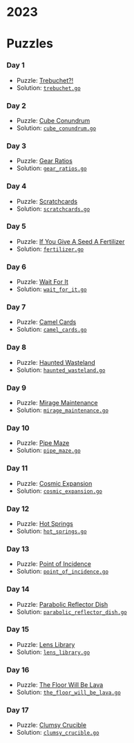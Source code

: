 # 2023

# Puzzles

### Day 1
* Puzzle: [Trebuchet?!](https://adventofcode.com/2023/day/1)
* Solution: [`trebuchet.go`](day-01/trebuchet.go)

### Day 2
* Puzzle: [Cube Conundrum](https://adventofcode.com/2023/day/2)
* Solution: [`cube_conundrum.go`](day-02/cube_conundrum.go)

### Day 3
* Puzzle: [Gear Ratios](https://adventofcode.com/2023/day/3)
* Solution: [`gear_ratios.go`](day-03/gear_ratios.go)

### Day 4
* Puzzle: [Scratchcards](https://adventofcode.com/2023/day/4)
* Solution: [`scratchcards.go`](day-04/scratchcards.go)

### Day 5
* Puzzle: [If You Give A Seed A Fertilizer](https://adventofcode.com/2023/day/5)
* Solution: [`fertilizer.go`](day-05/fertilizer.go)

### Day 6
* Puzzle: [Wait For It](https://adventofcode.com/2023/day/6)
* Solution: [`wait_for_it.go`](day-06/wait_for_it.go)

### Day 7
* Puzzle: [Camel Cards](https://adventofcode.com/2023/day/7)
* Solution: [`camel_cards.go`](day-07/camel_cards.go)

### Day 8
* Puzzle: [Haunted Wasteland](https://adventofcode.com/2023/day/8)
* Solution: [`haunted_wasteland.go`](day-08/haunted_wasteland.go)

### Day 9
* Puzzle: [Mirage Maintenance](https://adventofcode.com/2023/day/9)
* Solution: [`mirage_maintenance.go`](day-09/mirage_maintenance.go)

### Day 10
* Puzzle: [Pipe Maze](https://adventofcode.com/2023/day/10)
* Solution: [`pipe_maze.go`](day-10/pipe_maze.go)

### Day 11
* Puzzle: [Cosmic Expansion](https://adventofcode.com/2023/day/11)
* Solution: [`cosmic_expansion.go`](day-11/cosmic_expansion.go)

### Day 12
* Puzzle: [Hot Springs](https://adventofcode.com/2023/day/12)
* Solution: [`hot_springs.go`](day-12/hot_springs.go)

### Day 13
* Puzzle: [Point of Incidence](https://adventofcode.com/2023/day/13)
* Solution: [`point_of_incidence.go`](day-13/point_of_incidence.go)

### Day 14
* Puzzle: [Parabolic Reflector Dish](https://adventofcode.com/2023/day/14)
* Solution: [`parabolic_reflector_dish.go`](day-14/parabolic_reflector_dish.go)

### Day 15
* Puzzle: [Lens Library](https://adventofcode.com/2023/day/15)
* Solution: [`lens_library.go`](day-15/lens_library.go)

### Day 16
* Puzzle: [The Floor Will Be Lava](https://adventofcode.com/2023/day/16)
* Solution: [`the_floor_will_be_lava.go`](day-16/the_floor_will_be_lava.go)

### Day 17
* Puzzle: [Clumsy Crucible](https://adventofcode.com/2023/day/17)
* Solution: [`clumsy_crucible.go`](day-17/clumsy_crucible.go)
